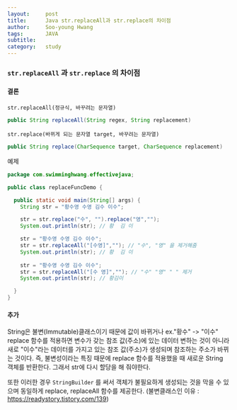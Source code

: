 ```yaml
---
layout:     post
title:      Java str.replaceAll과 str.replace의 차이점
author:     Soo-young Hwang
tags: 		JAVA
subtitle:  	
category:   study
---
```


### `str.replaceAll` 과 `str.replace` 의 차이점

#### 결론

`str.replaceAll(정규식, 바꾸려는 문자열)`

```java
public String replaceAll(String regex, String replacement)
```

`str.replace(바뀌게 되는 문자열 target, 바꾸려는 문자열)`

```java
public String replace(CharSequence target, CharSequence replacement)
```



예제

```java
package com.swimminghwang.effectivejava;

public class replaceFuncDemo {

  public static void main(String[] args) {
    String str = "황수영 수영 김수 이수";

    str = str.replace("수", "").replace("영","");
    System.out.println(str); // 황  김 이

    str = "황수영 수영 김수 이수";
    str = str.replaceAll("[수영]",""); // "수", "영" 을 제거해줌 
    System.out.println(str); // 황  김 이
    
    str = "황수영 수영 김수 이수";
    str = str.replaceAll("[수 영]",""); // "수" "영" " " 제거
    System.out.println(str); // 황김이

  }
}
```



#### 추가

String은 불변(Immutable)클래스이기 때문에 값이 바뀌거나 ex."황수" -> "이수" replace 함수를 적용하면 변수가 갖는 참조 값(주소)에 있는 데이터 변하는 것이 아니라 새로 "이수"라는 데이터를 가지고 있는 참조 값(주소)가 생성되며 참조하는 주소가 바뀌는 것이다. 
즉, 불변성이라는 특징 때문에 replace 함수를 적용했을 때 새로운 String 객체를 반환한다. 그래서 str에 다시 할당을 해 줘야한다. 

또한 이러한 경우 `StringBuilder` 를 써서 객체가 불필요하게 생성되는 것을 막을 수 있으며 동일하게 replace, replaceAll 함수를 제공한다.
(불변클래스인 이유 : https://readystory.tistory.com/139)